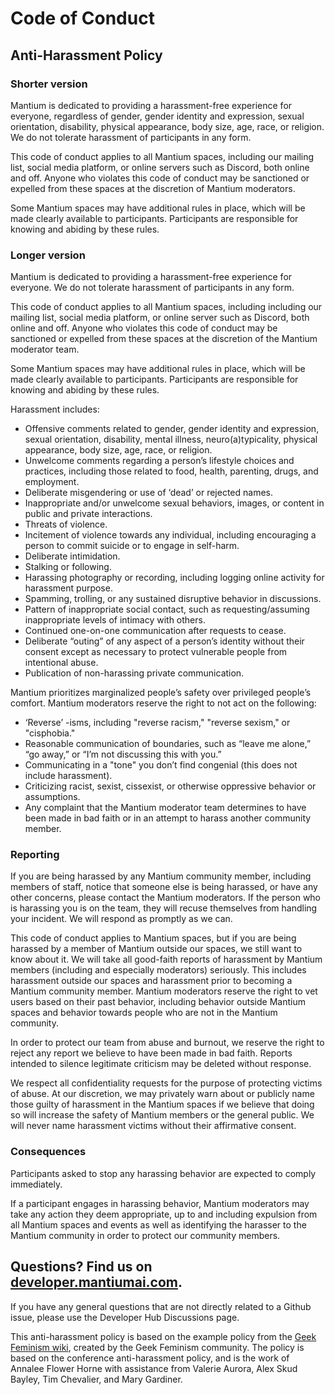 # Code of Conduct

## Anti-Harassment Policy

### **Shorter version**

Mantium is dedicated to providing a harassment-free experience for everyone, regardless of gender, gender identity and expression, sexual orientation, disability, physical appearance, body size, age, race, or religion. We do not tolerate harassment of participants in any form.

This code of conduct applies to all Mantium spaces, including our mailing list, social media platform, or online servers such as Discord, both online and off. Anyone who violates this code of conduct may be sanctioned or expelled from these spaces at the discretion of Mantium moderators.

Some Mantium spaces may have additional rules in place, which will be made clearly available to participants. Participants are responsible for knowing and abiding by these rules.

### **Longer version**

Mantium is dedicated to providing a harassment-free experience for everyone. We do not tolerate harassment of participants in any form.

This code of conduct applies to all Mantium spaces, including including our mailing list, social media platform, or online server such as Discord, both online and off. Anyone who violates this code of conduct may be sanctioned or expelled from these spaces at the discretion of the Mantium moderator team.

Some Mantium spaces may have additional rules in place, which will be made clearly available to participants. Participants are responsible for knowing and abiding by these rules.

Harassment includes:

- Offensive comments related to gender, gender identity and expression, sexual orientation, disability, mental illness, neuro(a)typicality, physical appearance, body size, age, race, or religion.
- Unwelcome comments regarding a person’s lifestyle choices and practices, including those related to food, health, parenting, drugs, and employment.
- Deliberate misgendering or use of ‘dead’ or rejected names.
- Inappropriate and/or unwelcome sexual behaviors, images, or content in public and private interactions.
- Threats of violence.
- Incitement of violence towards any individual, including encouraging a person to commit suicide or to engage in self-harm.
- Deliberate intimidation.
- Stalking or following.
- Harassing photography or recording, including logging online activity for harassment purpose.
- Spamming, trolling, or any sustained disruptive behavior in discussions.
- Pattern of inappropriate social contact, such as requesting/assuming inappropriate levels of intimacy with others.
- Continued one-on-one communication after requests to cease.
- Deliberate “outing” of any aspect of a person’s identity without their consent except as necessary to protect vulnerable people from intentional abuse.
- Publication of non-harassing private communication.

Mantium prioritizes marginalized people’s safety over privileged people’s comfort. Mantium moderators reserve the right to not act on the following:

- ‘Reverse’ -isms, including "reverse racism," "reverse sexism," or "cisphobia."
- Reasonable communication of boundaries, such as “leave me alone,” “go away,” or “I’m not discussing this with you.”
- Communicating in a "tone" you don’t find congenial (this does not include harassment).
- Criticizing racist, sexist, cissexist, or otherwise oppressive behavior or assumptions.
- Any complaint that the Mantium moderator team determines to have been made in bad faith or in an attempt to harass another community member.

### **Reporting**

If you are being harassed by any Mantium community member, including members of staff, notice that someone else is being harassed, or have any other concerns, please contact the Mantium moderators. If the person who is harassing you is on the team, they will recuse themselves from handling your incident. We will respond as promptly as we can.

This code of conduct applies to Mantium spaces, but if you are being harassed by a member of Mantium outside our spaces, we still want to know about it. We will take all good-faith reports of harassment by Mantium members (including and especially moderators) seriously. This includes harassment outside our spaces and harassment prior to becoming a Mantium community member. Mantium moderators reserve the right to vet users based on their past behavior, including behavior outside Mantium spaces and behavior towards people who are not in the Mantium community.

In order to protect our team from abuse and burnout, we reserve the right to reject any report we believe to have been made in bad faith. Reports intended to silence legitimate criticism may be deleted without response.

We respect all confidentiality requests for the purpose of protecting victims of abuse. At our discretion, we may privately warn about or publicly name those guilty of harassment in the Mantium spaces if we believe that doing so will increase the safety of Mantium members or the general public. We will never name harassment victims without their affirmative consent.

### **Consequences**

Participants asked to stop any harassing behavior are expected to comply immediately.

If a participant engages in harassing behavior, Mantium moderators may take any action they deem appropriate, up to and including expulsion from all Mantium spaces and events as well as identifying the harasser to the Mantium community in order to protect our community members.


## Questions? Find us on [developer.mantiumai.com](https://developer.mantiumai.com/discuss).

If you have any general questions that are not directly related to a Github issue, please use the Developer Hub Discussions page.



This anti-harassment policy is based on the example policy from the [Geek Feminism wiki](https://geekfeminism.fandom.com/wiki/Community_anti-harassment), created by the Geek Feminism community.
The policy is based on the conference anti-harassment policy, and is the work of Annalee Flower Horne with assistance from Valerie Aurora, Alex Skud Bayley, Tim Chevalier, and Mary Gardiner.
